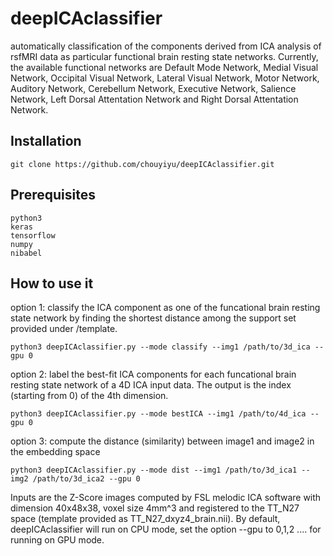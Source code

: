 # deepICAclassifier
automatically classification of the components derived from ICA analysis of rsfMRI data as particular functional brain resting state networks. Currently, the available functional networks are Default Mode Network, Medial Visual Network, Occipital Visual Network, Lateral Visual Network, Motor Network, Auditory Network, Cerebellum Network, Executive Network, Salience Network, Left Dorsal Attentation Network and Right Dorsal Attentation Network.
## Installation
```
git clone https://github.com/chouyiyu/deepICAclassifier.git
```
## Prerequisites
```
python3
keras
tensorflow
numpy
nibabel
```
## How to use it
option 1: classify the ICA component as one of the funcational brain resting state network by finding the shortest distance among the support set provided under /template.  
```
python3 deepICAclassifier.py --mode classify --img1 /path/to/3d_ica --gpu 0

```
option 2: label the best-fit ICA components for each funcational brain resting state network of a 4D ICA input data. The output is the index (starting from 0) of the 4th dimension.
```
python3 deepICAclassifier.py --mode bestICA --img1 /path/to/4d_ica --gpu 0

```
option 3: compute the distance (similarity) between image1 and image2 in the embedding space
```
python3 deepICAclassifier.py --mode dist --img1 /path/to/3d_ica1 --img2 /path/to/3d_ica2 --gpu 0 
```
Inputs are the Z-Score images computed by FSL melodic ICA software with dimension 40x48x38, voxel size 4mm^3 and registered to the TT_N27 space (template provided as TT_N27_dxyz4_brain.nii). By default, deepICAclassifier will run on CPU mode, set the option --gpu to 0,1,2 .... for running on GPU mode. 
#
